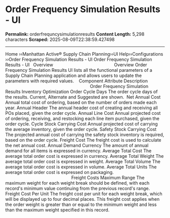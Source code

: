 # Order Frequency Simulation Results - UI

**Permalink:** orderfrequncysimulationresults
**Content Length:** 5,298 characters
**Scraped:** 2025-08-09T22:38:59.427498

---

Home &rsaquo;&rsaquo;Manhattan Active® Supply Chain Planning&rsaquo;&rsaquo;UI Help&rsaquo;&rsaquo;Configurations ››Order Frequency Simulation Results - UI Order Frequency Simulation Results - UI &nbsp; Overview&nbsp; &nbsp; &nbsp; &nbsp; &nbsp; &nbsp; &nbsp; &nbsp; &nbsp; &nbsp; &nbsp; &nbsp; &nbsp; &nbsp; &nbsp; &nbsp; &nbsp; &nbsp; &nbsp; &nbsp;&nbsp; &nbsp; &nbsp; &nbsp; &nbsp; Overview Order Frequency Simulation Results UI lists all the&nbsp;functional parameters of a Supply Chain Planning application and allows users to update the parameters with required values.&nbsp; &nbsp; Component Attribute Description &nbsp; &nbsp; &nbsp; &nbsp; &nbsp; &nbsp; &nbsp; &nbsp; &nbsp; &nbsp; &nbsp; &nbsp; &nbsp; &nbsp;&nbsp; &nbsp; &nbsp; &nbsp; &nbsp; &nbsp; &nbsp; &nbsp; &nbsp; &nbsp; &nbsp; &nbsp; &nbsp; &nbsp; &nbsp; &nbsp; &nbsp; &nbsp; &nbsp; &nbsp; &nbsp; &nbsp; &nbsp; &nbsp; &nbsp; &nbsp; &nbsp;Order Frequency Simulation Results Inventory Optimization Order Cycle Days The order cycle days of the results. Current, Alternate and Suggested are shown.&nbsp; Net Annual Cost Annual total cost of ordering, based on the number of orders made each year. Annual Header The annual header cost of creating and receiving all POs placed, given the order cycle. Annual Line Cost Annual projected cost of ordering, receiving, and restocking each line item purchased, given the order cycle. Cycle Stock Carrying Cost Annual projected cost of carrying the average inventory, given the order cycle. Safety Stock Carrying Cost The projected annual cost of carrying the safety stock inventory is required, based on the order cycle. Freight Cost The freight cost is used to calculate the net annual cost. Annual Demand Currency The amount of annual demand for all items is expressed in currency. Average Total Cost The average total order cost is expressed in currency. Average Total Weight The average total order cost is expressed in weight. Average Total Volume The average total order cost is expressed in volume. Average Total Units The average total order cost is expressed on packaging. &nbsp; &nbsp; &nbsp; &nbsp; &nbsp; &nbsp; &nbsp; &nbsp; &nbsp; &nbsp; &nbsp; &nbsp; &nbsp; &nbsp; &nbsp; &nbsp; &nbsp; &nbsp; &nbsp; &nbsp; &nbsp; &nbsp; &nbsp; &nbsp; &nbsp; &nbsp; &nbsp; &nbsp; &nbsp; &nbsp; &nbsp; &nbsp; &nbsp; &nbsp; &nbsp; &nbsp; &nbsp; &nbsp; &nbsp; &nbsp; &nbsp; &nbsp; &nbsp; &nbsp; &nbsp; &nbsp; &nbsp;Freight Costs Maximum Range The maximum weight for each weight break should be defined, with each record's minimum value continuing from the previous record's range. Freight&nbsp;Cost&nbsp;Per Unit The freight cost per unit for each weight break, which will be displayed up to four decimal places. This freight cost applies when the order weight is greater than or equal to the minimum weight and less than the maximum weight specified in this record. &nbsp; &nbsp; &nbsp; &nbsp; &nbsp; &nbsp; &nbsp; &nbsp; &nbsp; &nbsp; &nbsp; &nbsp; &nbsp; &nbsp; &nbsp; &nbsp; &nbsp; &nbsp; &nbsp; &nbsp; &nbsp; &nbsp; &nbsp; &nbsp; &nbsp; &nbsp; &nbsp; &nbsp; &nbsp; &nbsp; &nbsp; &nbsp; &nbsp; &nbsp; &nbsp; &nbsp; &nbsp; &nbsp; &nbsp; &nbsp; &nbsp; &nbsp; &nbsp; &nbsp; &nbsp; &nbsp; &nbsp; &nbsp; &nbsp; &nbsp; &nbsp; &nbsp; &nbsp; &nbsp; &nbsp; &nbsp; &nbsp; &nbsp; &nbsp; &nbsp; &nbsp; &nbsp; &nbsp; &nbsp; &nbsp; &nbsp; &nbsp; &nbsp;
